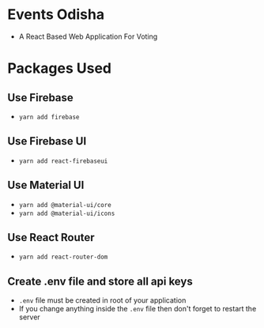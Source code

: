 # Events Odisha

- A React Based Web Application For Voting

# Packages Used

## Use Firebase

- `yarn add firebase`

## Use Firebase UI

- `yarn add react-firebaseui`

## Use Material UI

- `yarn add @material-ui/core`
- `yarn add @material-ui/icons`

## Use React Router

- `yarn add react-router-dom`

## Create .env file and store all api keys

- `.env` file must be created in root of your application
- If you change anything inside the `.env` file then don't forget to restart the server
